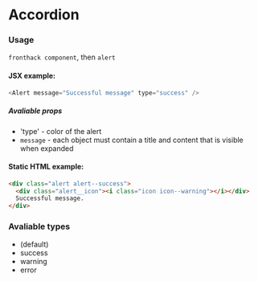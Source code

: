 # Accordion

### Usage

`fronthack component`, then `alert`

#### JSX example:

```js
<Alert message="Successful message" type="success" />
```

##### Avaliable props

* 'type' - color of the alert
* `message` - each object must contain a title and content that is visible when expanded

#### Static HTML example:

```html
<div class="alert alert--success">
  <div class="alert__icon"><i class="icon icon--warning"></i></div>
  Successful message.
</div>
```

### Avaliable types

* (default)
* success
* warning
* error